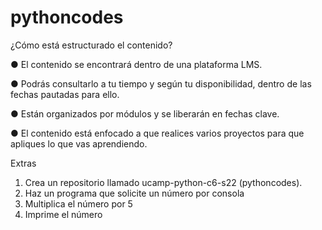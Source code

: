 # pythoncodes
¿Cómo está estructurado el contenido?

● El contenido se encontrará dentro de una plataforma LMS.

● Podrás consultarlo a tu tiempo y según tu disponibilidad, dentro
de las fechas pautadas para ello.

● Están organizados por módulos y se liberarán en fechas clave.

● El contenido está enfocado a que realices varios proyectos para
que apliques lo que vas aprendiendo.

Extras
1. Crea un repositorio llamado ucamp-python-c6-s22 (pythoncodes).
2. Haz un programa que solicite un número por consola
3. Multiplica el número por 5
4. Imprime el número 
